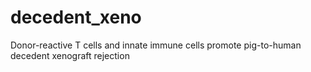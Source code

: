# decedent_xeno
Donor-reactive T cells and innate immune cells promote pig-to-human decedent xenograft rejection
